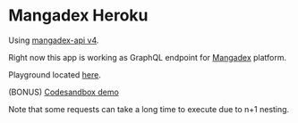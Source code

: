 # Mangadex Heroku

Using [mangadex-api v4](https://github.com/ejnshtein/mangadex-api).

Right now this app is working as GraphQL endpoint for [Mangadex](https://mangadex.org) platform.

Playground located [here](http://mangadex.herokuapp.com/graphql).

(BONUS) [Codesandbox demo](https://codesandbox.io/s/serene-vaughan-qgnmn?file=/src/index.js)

Note that some requests can take a long time to execute due to n+1 nesting.
